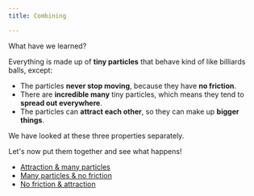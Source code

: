 ```yaml
---
title: Combining

---
```


<script>
    var sim = createSimulation({
        initialize: function(simulation) {
            var p = simulation.parameters;
            p.friction = 0;

            initBilliards(simulation, simulation.boxBounds);

    		setToolbarAvailableTools(simulation.toolbar, ["impulse"]);
        }
    });
</script>

What have we learned?

Everything is made up of **tiny particles** that behave kind of like billiards balls, except:

* The particles **never stop moving**, because they have **no friction**.
* There are **incredible many** tiny particles, which means they tend to **spread out everywhere**.
* The particles can **attract each other**, so they can make up **bigger things**.

We have looked at these three properties separately.

Let's now put them together and see what happens!

* [Attraction & many particles](/billiards/attraction_many/TODO)
* [Many particles & no friction](/billiards/many_no_friction/break_friction)
* [No friction & attraction](/billiards/attraction_no_friction/frictionless_love)
